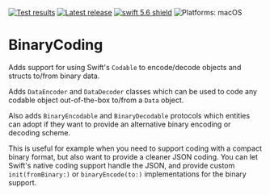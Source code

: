 [comment]: <> (Header Generated by ActionStatus 2.0.6 - 478)

[![Test results][tests shield]][actions] [![Latest release][release shield]][releases] [![swift 5.6 shield]][swift] ![Platforms: macOS][platforms shield]

[release shield]: https://img.shields.io/github/v/release/elegantchaos/BinaryCoding
[platforms shield]: https://img.shields.io/badge/platforms-macOS-lightgrey.svg?style=flat "macOS"
[tests shield]: https://github.com/elegantchaos/BinaryCoding/workflows/Tests/badge.svg
[swift 5.6 shield]: https://img.shields.io/badge/swift-5.6-F05138.svg "Swift 5.6"

[swift]: https://swift.org
[releases]: https://github.com/elegantchaos/BinaryCoding/releases
[actions]: https://github.com/elegantchaos/BinaryCoding/actions

[comment]: <> (End of ActionStatus Header)

# BinaryCoding

Adds support for using Swift's `Codable` to encode/decode objects and structs to/from binary data.

Adds `DataEncoder` and `DataDecoder` classes which can be used to code any codable object out-of-the-box to/from a `Data` object.

Also adds `BinaryEncodable` and `BinaryDecodable` protocols which entities can adopt if they want to provide an alternative binary encoding or decoding scheme. 

This is useful for example when you need to support coding with a compact binary format, but also want to provide a cleaner JSON coding. You can let Swift's native coding support handle the JSON, and provide custom `init(fromBinary:)` or `binaryEncode(to:)` implementations for the binary support.

